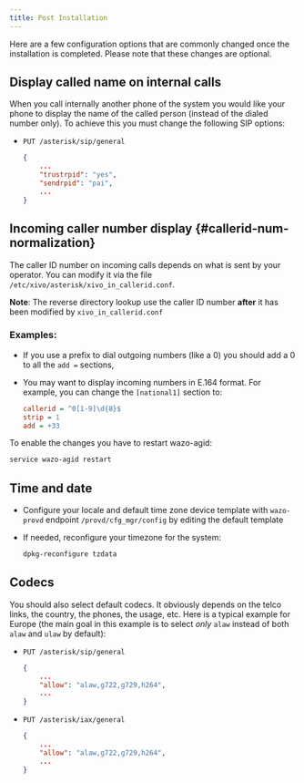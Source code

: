 ```yaml
---
title: Post Installation
---
```


Here are a few configuration options that are commonly changed once the installation is completed.
Please note that these changes are optional.

## Display called name on internal calls

When you call internally another phone of the system you would like your phone to display the name
of the called person (instead of the dialed number only). To achieve this you must change the
following SIP options:

- `PUT /asterisk/sip/general`
  ```json
  {
      ...
      "trustrpid": "yes",
      "sendrpid": "pai",
      ...
  }
  ```

## Incoming caller number display {#callerid-num-normalization}

The caller ID number on incoming calls depends on what is sent by your operator. You can modify it
via the file `/etc/xivo/asterisk/xivo_in_callerid.conf`.

**Note**: The reverse directory lookup use the caller ID number **after** it has been modified by
`xivo_in_callerid.conf`

### Examples:

- If you use a prefix to dial outgoing numbers (like a 0) you should add a 0 to all the `add =`
  sections,
- You may want to display incoming numbers in E.164 format. For example, you can change the
  `[national1]` section to:

  ```ini
  callerid = ^0[1-9]\d{8}$
  strip = 1
  add = +33
  ```

To enable the changes you have to restart wazo-agid:

```sh
service wazo-agid restart
```

## Time and date

- Configure your locale and default time zone device template with `wazo-provd` endpoint
  `/provd/cfg_mgr/config` by editing the default template
- If needed, reconfigure your timezone for the system:

  ```sh
  dpkg-reconfigure tzdata
  ```

## Codecs

You should also select default codecs. It obviously depends on the telco links, the country, the
phones, the usage, etc. Here is a typical example for Europe (the main goal in this example is to
select _only_ `alaw` instead of both `alaw` and `ulaw` by default):

- `PUT /asterisk/sip/general`

  ```json
  {
      ...
      "allow": "alaw,g722,g729,h264",
      ...
  }
  ```

- `PUT /asterisk/iax/general`
  ```json
  {
      ...
      "allow": "alaw,g722,g729,h264",
      ...
  }
  ```
